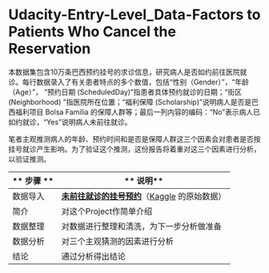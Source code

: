 # Udacity-Entry-Level_Data-Factors to Patients Who Cancel the Reservation
本数据集包含10万条巴西预约挂号的求诊信息，研究病人是否如约前往医院就诊。每行数据录入了有关患者特点的多个数值，包括“性别（Gender）”，“年龄（Age）”， “预约日期 (ScheduledDay)”指患者具体预约就诊的日期；“街区 (Neighborhood) ”指医院所在位置；“福利保障 (Scholarship)”说明病人是否是巴西福利项目 Bolsa Família 的保障人群等；最后一列内容的编码：“No”表示病人已如约就诊，“Yes”说明病人未前往就诊。

笔者主观推测病人的年龄、预约时间和是否是保障人群这三个因素会对患者是否按挂号就诊产生影响。为了验证这个推测，这份报告将着重对这三个因素进行分析，以验证推测。

| ** 步骤 ** | ** 说明** |
| ---------------------------------------- | ---------------------------------------- | 
| 数据导入   | [**未前往就诊的挂号预约**]( https://d17h27t6h515a5.cloudfront.net/topher/2017/October/59dd2e9a_noshowappointments-kagglev2-may-2016/noshowappointments-kagglev2-may-2016.csv)（[Kaggle](https://www.kaggle.com/joniarroba/noshowappointments) 的原始数据） |
| 简介   | 对这个Project作简单介绍 |
| 数据整理 |对数据进行整理和清洗，为下一步分析做准备   |
| 数据分析 | 对三个主观猜测的因素进行分析|
| 结论  | 通过分析得出结论 |

